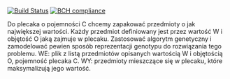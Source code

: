 [![Build Status](https://travis-ci.com/marcjanek/discrete-knapsack-problem.svg?token=iC8pd3aumdJ2QuJD8bMm&branch=master)](https://travis-ci.com/marcjanek/discrete-knapsack-problem)
[![BCH compliance](https://bettercodehub.com/edge/badge/marcjanek/discrete-knapsack-problem?branch=master&token=2e0fe664c0aef2ae3c0909df8f7a1de8fec83ea3)](https://bettercodehub.com/)

Do plecaka o pojemności C chcemy zapakować przedmioty o jak największej wartości.
Każdy przedmiot definiowany jest przez wartość W i objętość O jaką zajmuje w plecaku.
Zastosować algorytm genetyczny i zamodelować pewien sposób reprezentacji genotypu do rozwiązania tego problemu.
WE: plik z listą przedmiotów opisanych wartością W i objętością O, pojemność plecaka C.
WY: przedmioty mieszczące się w plecaku, które maksymalizują jego wartość.